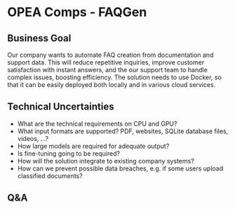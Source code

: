# OPEA Comps - FAQGen
## Business Goal
Our company wants to automate FAQ creation from documentation and support data. This will reduce repetitive inquiries, improve customer satisfaction with instant answers, and the our support team to handle complex issues, boosting efficiency. The solution needs to use Docker, so that it can be easily deployed both locally and in various cloud services.

## Technical Uncertainties
- What are the technical requirements on CPU and GPU?
- What input formats are supported? PDF, websites, SQLite database files, videos, ...?
- How large models are required for adequate output?
- Is fine-tuning going to be required?
- How will the solution integrate to existing company systems?
- How can we prevent possible data breaches, e.g. if some users upload classified documents?

## Q&A
